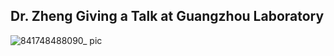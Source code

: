## Dr. Zheng Giving a Talk at Guangzhou Laboratory
![841748488090_ pic](https://github.com/user-attachments/assets/d5d6fb60-00d5-47b7-ab47-e327977970fd)
